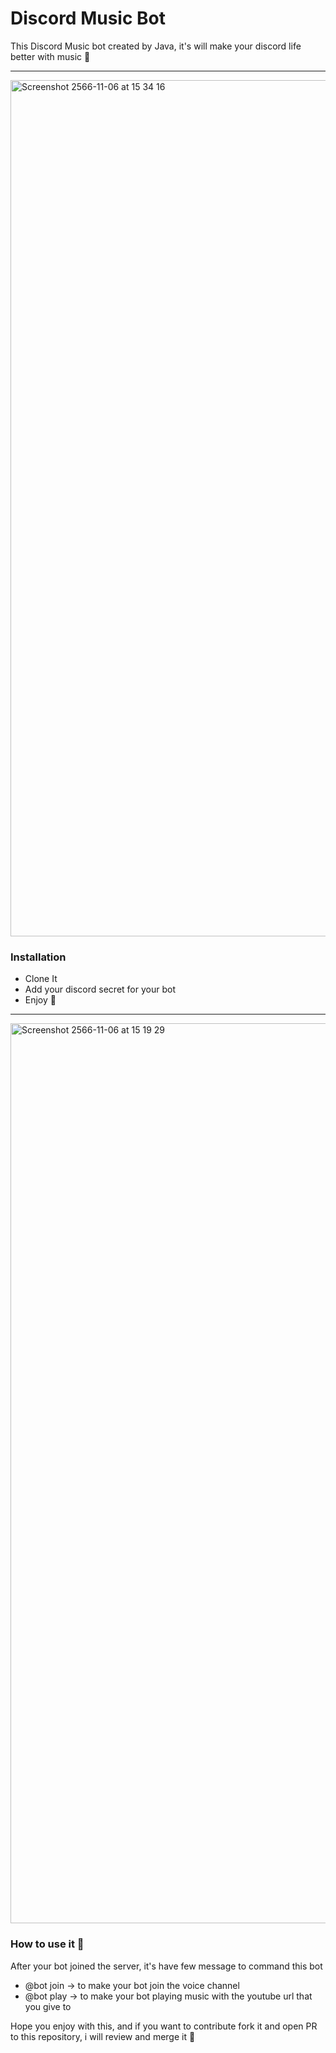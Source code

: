 # Discord Music Bot
This Discord Music bot created by Java, it's will make your discord life better with music 🎸
<hr/>
<img width="1370" alt="Screenshot 2566-11-06 at 15 34 16" src="https://github.com/fewthiraphat/discord-music-bot/assets/42443713/9909963e-b683-48a9-934c-7d4099faf3f8">


### Installation
* Clone It
* Add your discord secret for your bot
* Enjoy 🎉
<hr/>
<img width="1440" alt="Screenshot 2566-11-06 at 15 19 29" src="https://github.com/fewthiraphat/discord-music-bot/assets/42443713/0bae3528-a22d-44a3-842b-90202fc1fb0d">

### How to use it 🔧
After your bot joined the server, it's have few message to command this bot
* @bot join -> to make your bot join the voice channel
* @bot play <url> -> to make your bot playing music with the youtube url that you give to

Hope you enjoy with this, and if you want to contribute fork it and open PR to this repository, i will review and merge it 🚀


